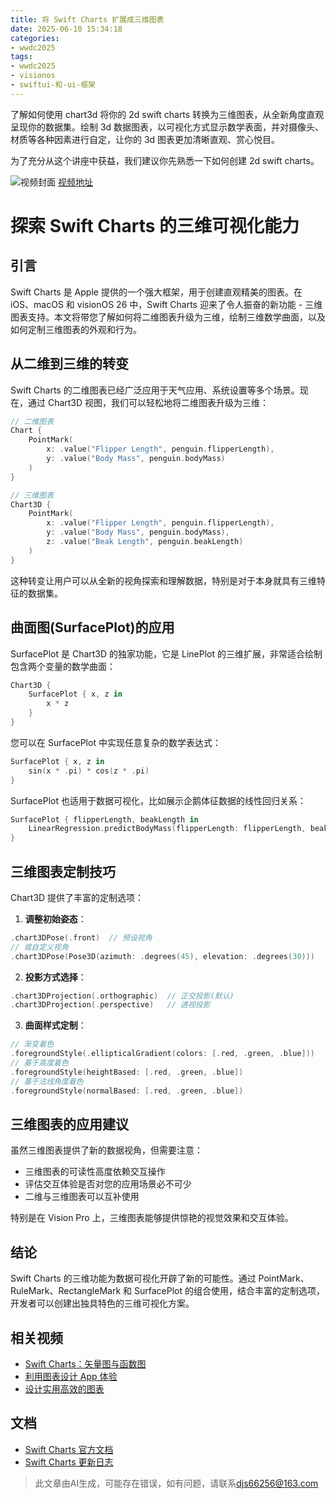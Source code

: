 ```yaml
---
title: 将 Swift Charts 扩展成三维图表
date: 2025-06-10 15:34:18
categories:
- wwdc2025
tags:
- wwdc2025
- visionos
- swiftui-和-ui-框架
---
```

了解如何使用 chart3d 将你的 2d swift charts 转换为三维图表，从全新角度直观呈现你的数据集。绘制 3d 数据图表，以可视化方式显示数学表面，并对摄像头、材质等各种因素进行自定，让你的 3d 图表更加清晰直观、赏心悦目。

为了充分从这个讲座中获益，我们建议你先熟悉一下如何创建 2d swift charts。
<!--more-->

![视频封面](https://devimages-cdn.apple.com/wwdc-services/images/3055294D-836B-4513-B7B0-0BC5666246B0/9954/9954_wide_250x141_2x.jpg)
[视频地址](https://developer.apple.com/cn/videos/play/wwdc2025/313/)

# 探索 Swift Charts 的三维可视化能力

## 引言
Swift Charts 是 Apple 提供的一个强大框架，用于创建直观精美的图表。在 iOS、macOS 和 visionOS 26 中，Swift Charts 迎来了令人振奋的新功能 - 三维图表支持。本文将带您了解如何将二维图表升级为三维，绘制三维数学曲面，以及如何定制三维图表的外观和行为。

## 从二维到三维的转变
Swift Charts 的二维图表已经广泛应用于天气应用、系统设置等多个场景。现在，通过 Chart3D 视图，我们可以轻松地将二维图表升级为三维：

```swift
// 二维图表
Chart {
    PointMark(
        x: .value("Flipper Length", penguin.flipperLength),
        y: .value("Body Mass", penguin.bodyMass)
    )
}

// 三维图表
Chart3D {
    PointMark(
        x: .value("Flipper Length", penguin.flipperLength),
        y: .value("Body Mass", penguin.bodyMass),
        z: .value("Beak Length", penguin.beakLength)
    )
}
```

这种转变让用户可以从全新的视角探索和理解数据，特别是对于本身就具有三维特征的数据集。

## 曲面图(SurfacePlot)的应用
SurfacePlot 是 Chart3D 的独家功能，它是 LinePlot 的三维扩展，非常适合绘制包含两个变量的数学曲面：

```swift
Chart3D {
    SurfacePlot { x, z in
        x * z
    }
}
```

您可以在 SurfacePlot 中实现任意复杂的数学表达式：
```swift
SurfacePlot { x, z in
    sin(x * .pi) * cos(z * .pi)
}
```

SurfacePlot 也适用于数据可视化，比如展示企鹅体征数据的线性回归关系：
```swift
SurfacePlot { flipperLength, beakLength in
    LinearRegression.predictBodyMass(flipperLength: flipperLength, beakLength: beakLength)
}
```

## 三维图表定制技巧
Chart3D 提供了丰富的定制选项：

1. **调整初始姿态**：
```swift
.chart3DPose(.front)  // 预设视角
// 或自定义视角
.chart3DPose(Pose3D(azimuth: .degrees(45), elevation: .degrees(30)))
```

2. **投影方式选择**：
```swift
.chart3DProjection(.orthographic)  // 正交投影(默认)
.chart3DProjection(.perspective)   // 透视投影
```

3. **曲面样式定制**：
```swift
// 渐变着色
.foregroundStyle(.ellipticalGradient(colors: [.red, .green, .blue]))
// 基于高度着色
.foregroundStyle(heightBased: [.red, .green, .blue])
// 基于法线角度着色
.foregroundStyle(normalBased: [.red, .green, .blue])
```

## 三维图表的应用建议
虽然三维图表提供了新的数据视角，但需要注意：
- 三维图表的可读性高度依赖交互操作
- 评估交互体验是否对您的应用场景必不可少
- 二维与三维图表可以互补使用

特别是在 Vision Pro 上，三维图表能够提供惊艳的视觉效果和交互体验。

## 结论
Swift Charts 的三维功能为数据可视化开辟了新的可能性。通过 PointMark、RuleMark、RectangleMark 和 SurfacePlot 的组合使用，结合丰富的定制选项，开发者可以创建出独具特色的三维可视化方案。

## 相关视频
- [Swift Charts：矢量图与函数图](https://developer.apple.com/videos/play/wwdc2024/10155)
- [利用图表设计 App 体验](https://developer.apple.com/videos/play/wwdc2022/110342)
- [设计实用高效的图表](https://developer.apple.com/videos/play/wwdc2022/110340)

## 文档
- [Swift Charts 官方文档](https://developer.apple.com/documentation/Charts)
- [Swift Charts 更新日志](https://developer.apple.com/documentation/Updates/SwiftCharts)
> 此文章由AI生成，可能存在错误，如有问题，请联系[djs66256@163.com](djs66256@163.com)